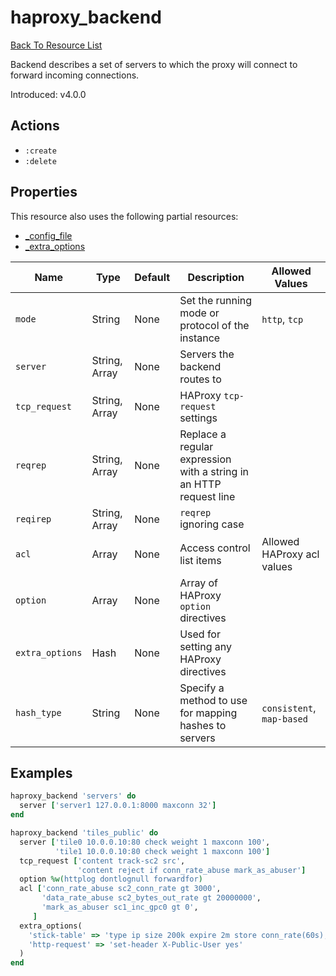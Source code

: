 # haproxy_backend

[Back To Resource List](https://github.com/sous-chefs/haproxy#resources)

Backend describes a set of servers to which the proxy will connect to forward incoming connections.

Introduced: v4.0.0

## Actions

* `:create`
* `:delete`

## Properties

This resource also uses the following partial resources:

* [_config_file](https://github.com/sous-chefs/haproxy/tree/master/documentation/partial_config_file.md)
* [_extra_options](https://github.com/sous-chefs/haproxy/tree/master/documentation/partial_extra_options.md)

| Name            | Type          | Default | Description                                                        | Allowed Values             |
|-----------------|---------------|---------|--------------------------------------------------------------------|----------------------------|
| `mode`          | String        | None    | Set the running mode or protocol of the instance                   | `http`, `tcp`              |
| `server`        | String, Array | None    | Servers the backend routes to                                      |                            |
| `tcp_request`   | String, Array | None    | HAProxy `tcp-request` settings                                     |                            |
| `reqrep`        | String, Array | None    | Replace a regular expression with a string in an HTTP request line |                            |
| `reqirep`       | String, Array | None    | `reqrep` ignoring case                                             |                            |
| `acl`           | Array         | None    | Access control list items                                          | Allowed HAProxy acl values |
| `option`        | Array         | None    | Array of HAProxy `option` directives                               |                            |
| `extra_options` | Hash          | None    | Used for setting any HAProxy directives                            |                            |
| `hash_type`     | String        | None    | Specify a method to use for mapping hashes to servers              | `consistent`, `map-based`  |

## Examples

```ruby
haproxy_backend 'servers' do
  server ['server1 127.0.0.1:8000 maxconn 32']
end
```

```ruby
haproxy_backend 'tiles_public' do
  server ['tile0 10.0.0.10:80 check weight 1 maxconn 100',
          'tile1 10.0.0.10:80 check weight 1 maxconn 100']
  tcp_request ['content track-sc2 src',
               'content reject if conn_rate_abuse mark_as_abuser']
  option %w(httplog dontlognull forwardfor)
  acl ['conn_rate_abuse sc2_conn_rate gt 3000',
       'data_rate_abuse sc2_bytes_out_rate gt 20000000',
       'mark_as_abuser sc1_inc_gpc0 gt 0',
     ]
  extra_options(
    'stick-table' => 'type ip size 200k expire 2m store conn_rate(60s),bytes_out_rate(60s)',
    'http-request' => 'set-header X-Public-User yes'
  )
end
```
